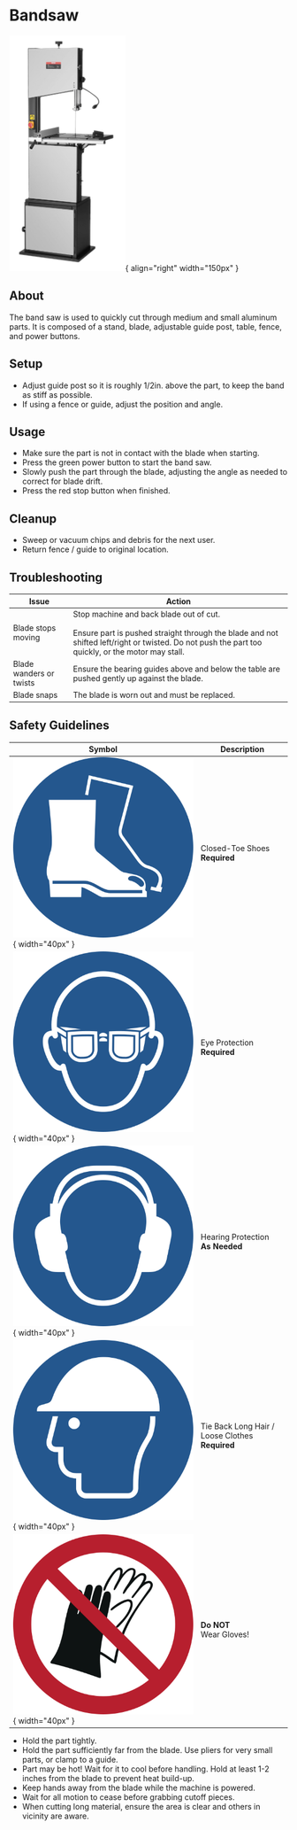 # Bandsaw

![Bandsaw](bandsaw.png){ align="right" width="150px" }

## About

The band saw is used to quickly cut through medium and small aluminum parts. It is composed of a stand, blade, adjustable guide post, table, fence, and power buttons.

## Setup

- Adjust guide post so it is roughly 1/2in. above the part, to keep the band as stiff as possible.
- If using a fence or guide, adjust the position and angle.

## Usage

- Make sure the part is not in contact with the blade when starting.
- Press the green power button to start the band saw.
- Slowly push the part through the blade, adjusting the angle as needed to correct for blade drift.
- Press the red stop button when finished.

## Cleanup

- Sweep or vacuum chips and debris for the next user.
- Return fence / guide to original location.

## Troubleshooting

| Issue | Action |
| ----- | ------ |
| Blade stops moving | Stop machine and back blade out of cut. <br/> <br/> Ensure part is pushed straight through the blade and not shifted left/right or twisted. Do not push the part too quickly, or the motor may stall. |
| Blade wanders or twists | Ensure the bearing guides above and below the table are pushed gently up against the blade. |
| Blade snaps | The blade is worn out and must be replaced. |

## Safety Guidelines

| Symbol | Description |
| ------ | ----------- |
| ![Closed-Toe Shoes](../../safety/ISO_7010_icons/M008%20Closed%20Toe%20Shoes.png){ width="40px" } | Closed-Toe Shoes <br/> **Required** |
| ![Eye Protection](../../safety/ISO_7010_icons/M004%20Safety%20Glasses.png){ width="40px" } | Eye Protection <br/> **Required** |
| ![Hearing Protection](../../safety/ISO_7010_icons/M003%20Hearing%20Protection.png){ width="40px" } | Hearing Protection <br/> **As Needed** |
| ![Long Hair](../../safety/ISO_7010_icons/M014%20Hard%20Hat.png){ width="40px" } | Tie Back Long Hair / Loose Clothes <br/> **Required** |
| ![No Gloves](../../safety/ISO_7010_icons/P028%20Do%20not%20wear%20gloves.png){ width="40px" } | **Do NOT** <br/> Wear Gloves! |

- Hold the part tightly.
- Hold the part sufficiently far from the blade. Use pliers for very small parts, or clamp to a guide.
- Part may be hot! Wait for it to cool before handling. Hold at least 1-2 inches from the blade to prevent heat build-up.
- Keep hands away from the blade while the machine is powered.
- Wait for all motion to cease before grabbing cutoff pieces.
- When cutting long material, ensure the area is clear and others in vicinity are aware.

